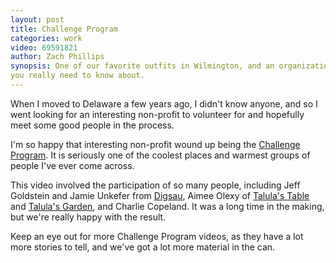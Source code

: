 ```yaml
---
layout: post
title: Challenge Program
categories: work
video: 69591821 
author: Zach Phillips
synopsis: One of our favorite outfits in Wilmington, and an organization
you really need to know about.
---
```


When I moved to Delaware a few years ago, I didn't know anyone, and
so I went looking for an interesting non-profit to volunteer for and
hopefully meet some good people in the process.

I'm so happy that interesting non-profit wound up being the
[Challenge Program](http://challengeprogram.org). It is
seriously one of the coolest places and warmest groups of people I've
ever come across.

This video involved the participation of so many people, including Jeff
Goldstein and Jamie Unkefer from [Digsau](http://digsau.com),
Aimee Olexy of [Talula's Table](http://talulastable.com) and [Talula's
Garden](http://talulasgarden.com), and Charlie Copeland. It was a long
time in the making, but we're really happy with the result.

Keep an eye out for more Challenge Program videos, as they have a
lot more stories to tell, and we've got a lot more material in the can.
